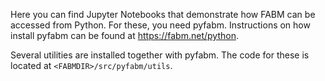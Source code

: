 Here you can find Jupyter Notebooks that demonstrate how FABM can be accessed from Python.
For these, you need pyfabm. Instructions on how install pyfabm can be found at https://fabm.net/python.

Several utilities are installed together with pyfabm. The code for these is located at `<FABMDIR>/src/pyfabm/utils`.